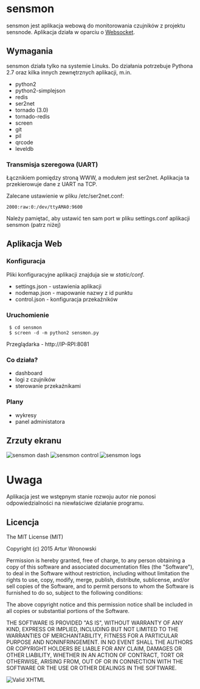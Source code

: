 # sensmon

sensmon jest aplikacja webową do monitorowania czujników z projektu sensnode. Aplikacja działa w oparciu o [Websocket](http://pl.wikipedia.org/wiki/WebSocket).

## Wymagania

sensmon działa tylko na systemie Linuks. Do działania potrzebuje Pythona 2.7 oraz kilka innych zewnętrznych aplikacji, m.in.

- python2
- python2-simplejson
- redis
- ser2net
- tornado (3.0)
- tornado-redis
- screen
- git
- pil
- qrcode
- leveldb

### Transmisja szeregowa (UART)

Łącznikiem pomiędzy stroną WWW, a modułem jest ser2net. Aplikacja ta przekierowuje dane z UART na TCP. 

Zalecane ustawienie w pliku /etc/ser2net.conf:

    2000:raw:0:/dev/ttyAMA0:9600
    
Należy pamiętać, aby ustawić ten sam port w pliku settings.conf aplikacji sensmon (patrz niżej)

## Aplikacja Web
### Konfiguracja

Pliki konfiguracyjne aplikacji znajduja sie w *static/conf*.

- settings.json - ustawienia aplikacji
- nodemap.json - mapowanie nazwy z id punktu
- control.json - konfiguracja przekaźników

### Uruchomienie

     $ cd sensmon
     $ screen -d -m python2 sensmon.py

Przeglądarka - http://IP-RPI:8081

### Co działa?

- dashboard
- logi z czujników
- sterowanie przekaźnikami

### Plany

- wykresy
- panel administatora

## Zrzuty ekranu

![sensmon dash](https://dl.dropbox.com/u/677573/Photos/sensmon.png)
![sensmon control](https://dl.dropbox.com/u/677573/Photos/sensmon_c.png)
![sensmon logs](https://dl.dropbox.com/u/677573/Photos/sensmon_i.png)

# Uwaga
Aplikacja jest we wstępnym stanie rozwoju autor nie ponosi odpowiedzialności na niewłaściwe działanie programu.

## Licencja

The MIT License (MIT)

Copyright (c) 2015 Artur Wronowski

Permission is hereby granted, free of charge, to any person obtaining a copy
of this software and associated documentation files (the "Software"), to deal
in the Software without restriction, including without limitation the rights
to use, copy, modify, merge, publish, distribute, sublicense, and/or sell
copies of the Software, and to permit persons to whom the Software is
furnished to do so, subject to the following conditions:

The above copyright notice and this permission notice shall be included in
all copies or substantial portions of the Software.

THE SOFTWARE IS PROVIDED "AS IS", WITHOUT WARRANTY OF ANY KIND, EXPRESS OR
IMPLIED, INCLUDING BUT NOT LIMITED TO THE WARRANTIES OF MERCHANTABILITY,
FITNESS FOR A PARTICULAR PURPOSE AND NONINFRINGEMENT. IN NO EVENT SHALL THE
AUTHORS OR COPYRIGHT HOLDERS BE LIABLE FOR ANY CLAIM, DAMAGES OR OTHER
LIABILITY, WHETHER IN AN ACTION OF CONTRACT, TORT OR OTHERWISE, ARISING FROM,
OUT OF OR IN CONNECTION WITH THE SOFTWARE OR THE USE OR OTHER DEALINGS IN
THE SOFTWARE.


![Valid XHTML](http://w3.org/Icons/valid-xhtml10)

